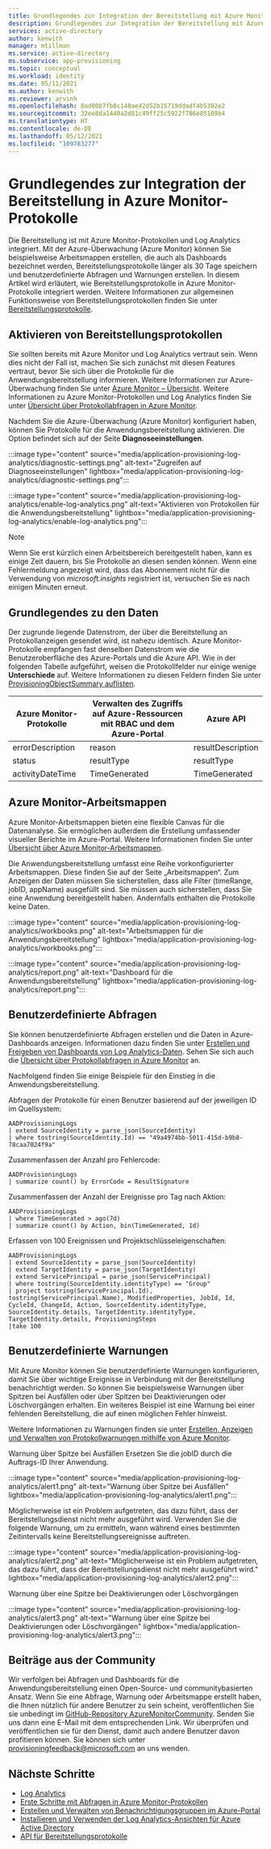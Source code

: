 ```yaml
---
title: Grundlegendes zur Integration der Bereitstellung mit Azure Monitor-Protokollen in Azure Active Directory
description: Grundlegendes zur Integration der Bereitstellung mit Azure Monitor-Protokollen in Azure Active Directory
services: active-directory
author: kenwith
manager: mtillman
ms.service: active-directory
ms.subservice: app-provisioning
ms.topic: conceptual
ms.workload: identity
ms.date: 05/11/2021
ms.author: kenwith
ms.reviewer: arvinh
ms.openlocfilehash: 8ad80b7fb8c148ae42d52b15719ddadf4b5302e2
ms.sourcegitcommit: 32ee8da1440a2d81c49ff25c5922f786e85109b4
ms.translationtype: HT
ms.contentlocale: de-DE
ms.lasthandoff: 05/12/2021
ms.locfileid: "109783277"
---
```

# <a name="understand-how-provisioning-integrates-with-azure-monitor-logs"></a>Grundlegendes zur Integration der Bereitstellung in Azure Monitor-Protokolle

Die Bereitstellung ist mit Azure Monitor-Protokollen und Log Analytics integriert. Mit der Azure-Überwachung (Azure Monitor) können Sie beispielsweise Arbeitsmappen erstellen, die auch als Dashboards bezeichnet werden, Bereitstellungsprotokolle länger als 30 Tage speichern und benutzerdefinierte Abfragen und Warnungen erstellen. In diesem Artikel wird erläutert, wie Bereitstellungsprotokolle in Azure Monitor-Protokolle integriert werden. Weitere Informationen zur allgemeinen Funktionsweise von Bereitstellungsprotokollen finden Sie unter [Bereitstellungsprotokolle](../reports-monitoring/concept-provisioning-logs.md).

## <a name="enabling-provisioning-logs"></a>Aktivieren von Bereitstellungsprotokollen

Sie sollten bereits mit Azure Monitor und Log Analytics vertraut sein. Wenn dies nicht der Fall ist, machen Sie sich zunächst mit diesen Features vertraut, bevor Sie sich über die Protokolle für die Anwendungsbereitstellung informieren. Weitere Informationen zur Azure-Überwachung finden Sie unter [Azure Monitor – Übersicht](../../azure-monitor/overview.md). Weitere Informationen zu Azure Monitor-Protokollen und Log Analytics finden Sie unter [Übersicht über Protokollabfragen in Azure Monitor](../../azure-monitor/logs/log-query-overview.md).

Nachdem Sie die Azure-Überwachung (Azure Monitor) konfiguriert haben, können Sie Protokolle für die Anwendungsbereitstellung aktivieren. Die Option befindet sich auf der Seite **Diagnoseeinstellungen**.

:::image type="content" source="media/application-provisioning-log-analytics/diagnostic-settings.png" alt-text="Zugreifen auf Diagnoseeinstellungen" lightbox="media/application-provisioning-log-analytics/diagnostic-settings.png":::

:::image type="content" source="media/application-provisioning-log-analytics/enable-log-analytics.png" alt-text="Aktivieren von Protokollen für die Anwendungsbereitstellung" lightbox="media/application-provisioning-log-analytics/enable-log-analytics.png":::

> [!NOTE]
> Wenn Sie erst kürzlich einen Arbeitsbereich bereitgestellt haben, kann es einige Zeit dauern, bis Sie Protokolle an diesen senden können. Wenn eine Fehlermeldung angezeigt wird, dass das Abonnement nicht für die Verwendung von *microsoft.insights* registriert ist, versuchen Sie es nach einigen Minuten erneut.
 
## <a name="understanding-the-data"></a>Grundlegendes zu den Daten
Der zugrunde liegende Datenstrom, der über die Bereitstellung an Protokollanzeigen gesendet wird, ist nahezu identisch. Azure Monitor-Protokolle empfangen fast denselben Datenstrom wie die Benutzeroberfläche des Azure-Portals und die Azure API. Wie in der folgenden Tabelle aufgeführt, weisen die Protokollfelder nur einige wenige **Unterschiede** auf. Weitere Informationen zu diesen Feldern finden Sie unter [ProvisioningObjectSummary auflisten](/graph/api/provisioningobjectsummary-list?preserve-view=true&tabs=http&view=graph-rest-beta).

|Azure Monitor-Protokolle   |Verwalten des Zugriffs auf Azure-Ressourcen mit RBAC und dem Azure-Portal   |Azure API |
|----------|-----------|------------|
|errorDescription |reason |resultDescription |
|status |resultType |resultType |
|activityDateTime |TimeGenerated |TimeGenerated |


## <a name="azure-monitor-workbooks"></a>Azure Monitor-Arbeitsmappen

Azure Monitor-Arbeitsmappen bieten eine flexible Canvas für die Datenanalyse. Sie ermöglichen außerdem die Erstellung umfassender visueller Berichte im Azure-Portal. Weitere Informationen finden Sie unter [Übersicht über Azure Monitor-Arbeitsmappen](../../azure-monitor/visualize/workbooks-overview.md).

Die Anwendungsbereitstellung umfasst eine Reihe vorkonfigurierter Arbeitsmappen. Diese finden Sie auf der Seite „Arbeitsmappen“. Zum Anzeigen der Daten müssen Sie sicherstellen, dass alle Filter (timeRange, jobID, appName) ausgefüllt sind. Sie müssen auch sicherstellen, dass Sie eine Anwendung bereitgestellt haben. Andernfalls enthalten die Protokolle keine Daten.

:::image type="content" source="media/application-provisioning-log-analytics/workbooks.png" alt-text="Arbeitsmappen für die Anwendungsbereitstellung" lightbox="media/application-provisioning-log-analytics/workbooks.png":::

:::image type="content" source="media/application-provisioning-log-analytics/report.png" alt-text="Dashboard für die Anwendungsbereitstellung" lightbox="media/application-provisioning-log-analytics/report.png":::

## <a name="custom-queries"></a>Benutzerdefinierte Abfragen

Sie können benutzerdefinierte Abfragen erstellen und die Daten in Azure-Dashboards anzeigen. Informationen dazu finden Sie unter [Erstellen und Freigeben von Dashboards von Log Analytics-Daten](../../azure-monitor/logs/get-started-queries.md). Sehen Sie sich auch die [Übersicht über Protokollabfragen in Azure Monitor](../../azure-monitor/logs/log-query-overview.md) an.

Nachfolgend finden Sie einige Beispiele für den Einstieg in die Anwendungsbereitstellung.

Abfragen der Protokolle für einen Benutzer basierend auf der jeweiligen ID im Quellsystem:
```kusto
AADProvisioningLogs
| extend SourceIdentity = parse_json(SourceIdentity)
| where tostring(SourceIdentity.Id) == "49a4974bb-5011-415d-b9b8-78caa7024f9a"
```

Zusammenfassen der Anzahl pro Fehlercode:
```kusto
AADProvisioningLogs
| summarize count() by ErrorCode = ResultSignature
```

Zusammenfassen der Anzahl der Ereignisse pro Tag nach Aktion:
```kusto
AADProvisioningLogs
| where TimeGenerated > ago(7d)
| summarize count() by Action, bin(TimeGenerated, 1d)
```

Erfassen von 100 Ereignissen und Projektschlüsseleigenschaften:
```kusto
AADProvisioningLogs
| extend SourceIdentity = parse_json(SourceIdentity)
| extend TargetIdentity = parse_json(TargetIdentity)
| extend ServicePrincipal = parse_json(ServicePrincipal)
| where tostring(SourceIdentity.identityType) == "Group"
| project tostring(ServicePrincipal.Id), tostring(ServicePrincipal.Name), ModifiedProperties, JobId, Id, CycleId, ChangeId, Action, SourceIdentity.identityType, SourceIdentity.details, TargetIdentity.identityType, TargetIdentity.details, ProvisioningSteps
|take 100
```

## <a name="custom-alerts"></a>Benutzerdefinierte Warnungen

Mit Azure Monitor können Sie benutzerdefinierte Warnungen konfigurieren, damit Sie über wichtige Ereignisse in Verbindung mit der Bereitstellung benachrichtigt werden. So können Sie beispielsweise Warnungen über Spitzen bei Ausfällen oder über Spitzen bei Deaktivierungen oder Löschvorgängen erhalten. Ein weiteres Beispiel ist eine Warnung bei einer fehlenden Bereitstellung, die auf einen möglichen Fehler hinweist.

Weitere Informationen zu Warnungen finden sie unter [Erstellen, Anzeigen und Verwalten von Protokollwarnungen mithilfe von Azure Monitor](../../azure-monitor/alerts/alerts-log.md).

Warnung über Spitze bei Ausfällen Ersetzen Sie die jobID durch die Auftrags-ID Ihrer Anwendung.

:::image type="content" source="media/application-provisioning-log-analytics/alert1.png" alt-text="Warnung über Spitze bei Ausfällen" lightbox="media/application-provisioning-log-analytics/alert1.png":::

Möglicherweise ist ein Problem aufgetreten, das dazu führt, dass der Bereitstellungsdienst nicht mehr ausgeführt wird. Verwenden Sie die folgende Warnung, um zu ermitteln, wann während eines bestimmten Zeitintervalls keine Bereitstellungsereignisse auftreten.

:::image type="content" source="media/application-provisioning-log-analytics/alert2.png" alt-text="Möglicherweise ist ein Problem aufgetreten, das dazu führt, dass der Bereitstellungsdienst nicht mehr ausgeführt wird." lightbox="media/application-provisioning-log-analytics/alert2.png":::

Warnung über eine Spitze bei Deaktivierungen oder Löschvorgängen

:::image type="content" source="media/application-provisioning-log-analytics/alert3.png" alt-text="Warnung über eine Spitze bei Deaktivierungen oder Löschvorgängen" lightbox="media/application-provisioning-log-analytics/alert3.png":::


## <a name="community-contributions"></a>Beiträge aus der Community

Wir verfolgen bei Abfragen und Dashboards für die Anwendungsbereitstellung einen Open-Source- und communitybasierten Ansatz. Wenn Sie eine Abfrage, Warnung oder Arbeitsmappe erstellt haben, die Ihnen nützlich für andere Benutzer zu sein scheint, veröffentlichen Sie sie unbedingt im [GitHub-Repository AzureMonitorCommunity](https://github.com/microsoft/AzureMonitorCommunity). Senden Sie uns dann eine E-Mail mit dem entsprechenden Link. Wir überprüfen und veröffentlichen sie für den Dienst, damit auch andere Benutzer davon profitieren können. Sie können sich unter provisioningfeedback@microsoft.com an uns wenden.

## <a name="next-steps"></a>Nächste Schritte

- [Log Analytics](../reports-monitoring/howto-analyze-activity-logs-log-analytics.md)
- [Erste Schritte mit Abfragen in Azure Monitor-Protokollen](../../azure-monitor/logs/get-started-queries.md)
- [Erstellen und Verwalten von Benachrichtigungsgruppen im Azure-Portal](../../azure-monitor/alerts/action-groups.md)
- [Installieren und Verwenden der Log Analytics-Ansichten für Azure Active Directory](../reports-monitoring/howto-install-use-log-analytics-views.md)
- [API für Bereitstellungsprotokolle](/graph/api/resources/provisioningobjectsummary?preserve-view=true&view=graph-rest-beta)
